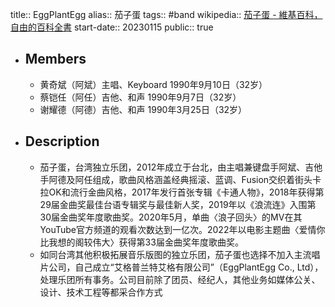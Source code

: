 title:: EggPlantEgg
alias:: 茄子蛋
tags:: #band 
wikipedia:: [茄子蛋 - 維基百科，自由的百科全書](https://zh.wikipedia.org/zh-hant/%E8%8C%84%E5%AD%90%E8%9B%8B)
start-date:: 20230115
public:: true

- ## Members
  - 黄奇斌（阿斌）主唱、Keyboard	1990年9月10日（32岁）
  - 蔡铠任（阿任）吉他、和声	1990年9月7日（32岁）
  - 谢耀德（阿德）吉他、和声	1990年3月25日（32岁）
- ## Description
  - 茄子蛋，台湾独立乐团，2012年成立于台北，由主唱兼键盘手阿斌、吉他手阿德及阿任组成，歌曲风格涵盖经典摇滚、蓝调、Fusion交织着街头卡拉OK和流行金曲风格，2017年发行首张专辑《卡通人物》，2018年获得第29届金曲奖最佳台语专辑奖与最佳新人奖，2019年以《浪流连》入围第30届金曲奖年度歌曲奖。2020年5月，单曲〈浪子回头〉的MV在其YouTube官方频道的观看次数达到一亿次。2022年以电影主题曲〈爱情你比我想的阁较伟大〉获得第33届金曲奖年度歌曲奖。
  - 如同台湾其他积极拓展音乐版图的独立乐团，茄子蛋也选择不加入主流唱片公司，自己成立“艾格普兰特艾格有限公司”（EggPlantEgg Co., Ltd），处理乐团所有事务。公司目前除了团员、经纪人，其他业务如媒体公关、设计、技术工程等都采合作方式